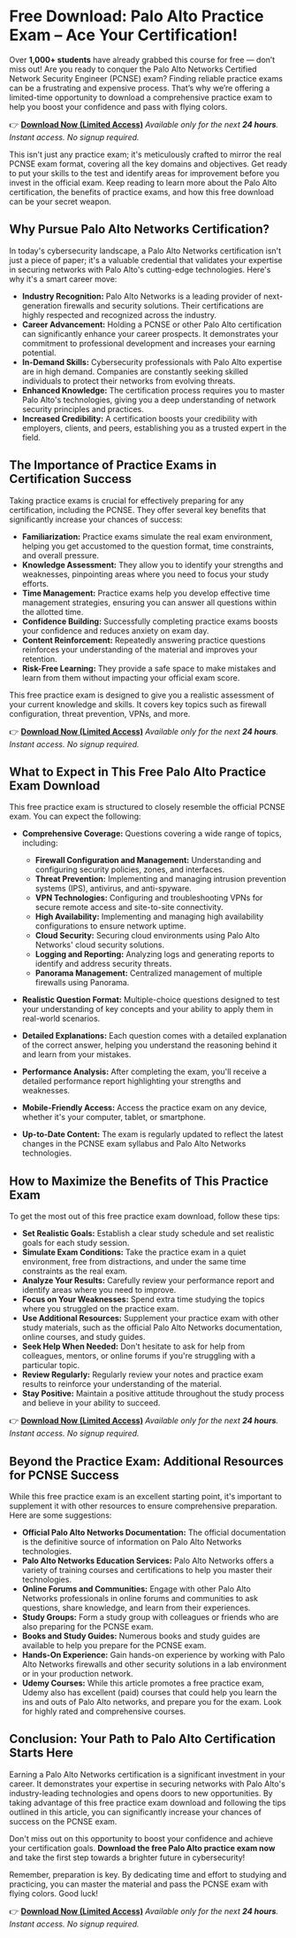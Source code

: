 # Free Download: Palo Alto Practice Exam – Ace Your Certification!

Over **1,000+ students** have already grabbed this course for free — don’t miss out!
Are you ready to conquer the Palo Alto Networks Certified Network Security Engineer (PCNSE) exam? Finding reliable practice exams can be a frustrating and expensive process. That’s why we’re offering a limited-time opportunity to download a comprehensive practice exam to help you boost your confidence and pass with flying colors.

👉 [**Download Now (Limited Access)**](https://udemywork.com/palo-alto-practice-exam)
_Available only for the next **24 hours**. Instant access. No signup required._

This isn't just any practice exam; it's meticulously crafted to mirror the real PCNSE exam format, covering all the key domains and objectives. Get ready to put your skills to the test and identify areas for improvement before you invest in the official exam. Keep reading to learn more about the Palo Alto certification, the benefits of practice exams, and how this free download can be your secret weapon.

## Why Pursue Palo Alto Networks Certification?

In today's cybersecurity landscape, a Palo Alto Networks certification isn't just a piece of paper; it's a valuable credential that validates your expertise in securing networks with Palo Alto's cutting-edge technologies. Here's why it's a smart career move:

*   **Industry Recognition:** Palo Alto Networks is a leading provider of next-generation firewalls and security solutions. Their certifications are highly respected and recognized across the industry.
*   **Career Advancement:** Holding a PCNSE or other Palo Alto certification can significantly enhance your career prospects. It demonstrates your commitment to professional development and increases your earning potential.
*   **In-Demand Skills:** Cybersecurity professionals with Palo Alto expertise are in high demand. Companies are constantly seeking skilled individuals to protect their networks from evolving threats.
*   **Enhanced Knowledge:** The certification process requires you to master Palo Alto's technologies, giving you a deep understanding of network security principles and practices.
*   **Increased Credibility:** A certification boosts your credibility with employers, clients, and peers, establishing you as a trusted expert in the field.

## The Importance of Practice Exams in Certification Success

Taking practice exams is crucial for effectively preparing for any certification, including the PCNSE. They offer several key benefits that significantly increase your chances of success:

*   **Familiarization:** Practice exams simulate the real exam environment, helping you get accustomed to the question format, time constraints, and overall pressure.
*   **Knowledge Assessment:** They allow you to identify your strengths and weaknesses, pinpointing areas where you need to focus your study efforts.
*   **Time Management:** Practice exams help you develop effective time management strategies, ensuring you can answer all questions within the allotted time.
*   **Confidence Building:** Successfully completing practice exams boosts your confidence and reduces anxiety on exam day.
*   **Content Reinforcement:** Repeatedly answering practice questions reinforces your understanding of the material and improves your retention.
*   **Risk-Free Learning:** They provide a safe space to make mistakes and learn from them without impacting your official exam score.

This free practice exam is designed to give you a realistic assessment of your current knowledge and skills. It covers key topics such as firewall configuration, threat prevention, VPNs, and more.

👉 [**Download Now (Limited Access)**](https://udemywork.com/palo-alto-practice-exam)
_Available only for the next **24 hours**. Instant access. No signup required._

## What to Expect in This Free Palo Alto Practice Exam Download

This free practice exam is structured to closely resemble the official PCNSE exam. You can expect the following:

*   **Comprehensive Coverage:** Questions covering a wide range of topics, including:
    *   **Firewall Configuration and Management:** Understanding and configuring security policies, zones, and interfaces.
    *   **Threat Prevention:** Implementing and managing intrusion prevention systems (IPS), antivirus, and anti-spyware.
    *   **VPN Technologies:** Configuring and troubleshooting VPNs for secure remote access and site-to-site connectivity.
    *   **High Availability:** Implementing and managing high availability configurations to ensure network uptime.
    *   **Cloud Security:** Securing cloud environments using Palo Alto Networks' cloud security solutions.
    *   **Logging and Reporting:** Analyzing logs and generating reports to identify and address security threats.
    *   **Panorama Management:** Centralized management of multiple firewalls using Panorama.

*   **Realistic Question Format:** Multiple-choice questions designed to test your understanding of key concepts and your ability to apply them in real-world scenarios.
*   **Detailed Explanations:** Each question comes with a detailed explanation of the correct answer, helping you understand the reasoning behind it and learn from your mistakes.
*   **Performance Analysis:** After completing the exam, you'll receive a detailed performance report highlighting your strengths and weaknesses.
*   **Mobile-Friendly Access:** Access the practice exam on any device, whether it's your computer, tablet, or smartphone.
*   **Up-to-Date Content:** The exam is regularly updated to reflect the latest changes in the PCNSE exam syllabus and Palo Alto Networks technologies.

## How to Maximize the Benefits of This Practice Exam

To get the most out of this free practice exam download, follow these tips:

*   **Set Realistic Goals:** Establish a clear study schedule and set realistic goals for each study session.
*   **Simulate Exam Conditions:** Take the practice exam in a quiet environment, free from distractions, and under the same time constraints as the real exam.
*   **Analyze Your Results:** Carefully review your performance report and identify areas where you need to improve.
*   **Focus on Your Weaknesses:** Spend extra time studying the topics where you struggled on the practice exam.
*   **Use Additional Resources:** Supplement your practice exam with other study materials, such as the official Palo Alto Networks documentation, online courses, and study guides.
*   **Seek Help When Needed:** Don't hesitate to ask for help from colleagues, mentors, or online forums if you're struggling with a particular topic.
*   **Review Regularly:** Regularly review your notes and practice exam results to reinforce your understanding of the material.
*   **Stay Positive:** Maintain a positive attitude throughout the study process and believe in your ability to succeed.

👉 [**Download Now (Limited Access)**](https://udemywork.com/palo-alto-practice-exam)
_Available only for the next **24 hours**. Instant access. No signup required._

## Beyond the Practice Exam: Additional Resources for PCNSE Success

While this free practice exam is an excellent starting point, it's important to supplement it with other resources to ensure comprehensive preparation. Here are some suggestions:

*   **Official Palo Alto Networks Documentation:** The official documentation is the definitive source of information on Palo Alto Networks technologies.
*   **Palo Alto Networks Education Services:** Palo Alto Networks offers a variety of training courses and certifications to help you master their technologies.
*   **Online Forums and Communities:** Engage with other Palo Alto Networks professionals in online forums and communities to ask questions, share knowledge, and learn from their experiences.
*   **Study Groups:** Form a study group with colleagues or friends who are also preparing for the PCNSE exam.
*   **Books and Study Guides:** Numerous books and study guides are available to help you prepare for the PCNSE exam.
*   **Hands-On Experience:** Gain hands-on experience by working with Palo Alto Networks firewalls and other security solutions in a lab environment or in your production network.
*   **Udemy Courses:** While this article promotes a free practice exam, Udemy also has excellent (paid) courses that could help you learn the ins and outs of Palo Alto networks, and prepare you for the exam. Look for highly rated and comprehensive courses.

## Conclusion: Your Path to Palo Alto Certification Starts Here

Earning a Palo Alto Networks certification is a significant investment in your career. It demonstrates your expertise in securing networks with Palo Alto's industry-leading technologies and opens doors to new opportunities. By taking advantage of this free practice exam download and following the tips outlined in this article, you can significantly increase your chances of success on the PCNSE exam.

Don't miss out on this opportunity to boost your confidence and achieve your certification goals. **Download the free Palo Alto practice exam now** and take the first step towards a brighter future in cybersecurity!

Remember, preparation is key. By dedicating time and effort to studying and practicing, you can master the material and pass the PCNSE exam with flying colors. Good luck!

👉 [**Download Now (Limited Access)**](https://udemywork.com/palo-alto-practice-exam)
_Available only for the next **24 hours**. Instant access. No signup required._
